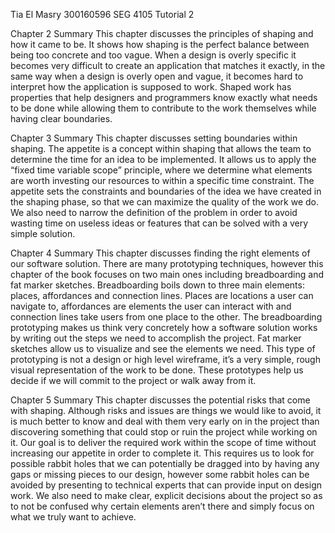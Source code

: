 Tia El Masry
300160596
SEG 4105 
Tutorial 2

Chapter 2 Summary
This chapter discusses the principles of shaping and how it came to be. It shows how shaping is the perfect balance between being too concrete and too vague. When a design is overly specific it becomes very difficult to create an application that matches it exactly, in the same way when a design is overly open and vague, it becomes hard to interpret how the application is supposed to work. Shaped work has properties that help designers and programmers know exactly what needs to be done while allowing them to contribute to the work themselves while having clear boundaries. 

Chapter 3 Summary 
This chapter discusses setting boundaries within shaping. The appetite is a concept within shaping that allows the team to determine the time for an idea to be implemented. It allows us to apply the “fixed time variable scope” principle, where we determine what elements are worth investing our resources to within a specific time constraint. The appetite sets the constraints and boundaries of the idea we have created in the shaping phase, so that we can maximize the quality of the work we do. We also need to narrow the definition of the problem in order to avoid wasting time on useless ideas or features that can be solved with a very simple solution. 

Chapter 4 Summary
This chapter discusses finding the right elements of our software solution. There are many prototyping techniques, however this chapter of the book focuses on two main ones including breadboarding and fat marker sketches. Breadboarding boils down to three main elements: places, affordances and connection lines. Places are locations a user can navigate to, affordances are elements the user can interact with and connection lines take users from one place to the other. The breadboarding prototyping makes us think very concretely how a software solution works by writing out the steps we need to accomplish the project. Fat marker sketches allow us to visualize and see the elements we need. This type of prototyping is not a design or high level wireframe, it’s a very simple, rough visual representation of the work to be done. These prototypes help us decide if we will commit to the project or walk away from it.

Chapter 5 Summary 
This chapter discusses the potential risks that come with shaping. Although risks and issues are things we would like to avoid, it is much better to know and deal with them very early on in the project than discovering something that could stop or ruin the project while working on it. Our goal is to deliver the required work within the scope of time without increasing our appetite in order to complete it. This requires us to look for possible rabbit holes that we can potentially be dragged into by having any gaps or missing pieces to our design, however some rabbit holes can be avoided by presenting to technical experts that can provide input on design work. We also need to make clear, explicit decisions about the project so as to not be confused why certain elements aren’t there and simply focus on what we truly want to achieve.

